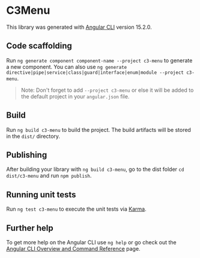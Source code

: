 # C3Menu

This library was generated with [Angular CLI](https://github.com/angular/angular-cli) version 15.2.0.

## Code scaffolding

Run `ng generate component component-name --project c3-menu` to generate a new component. You can also use `ng generate directive|pipe|service|class|guard|interface|enum|module --project c3-menu`.
> Note: Don't forget to add `--project c3-menu` or else it will be added to the default project in your `angular.json` file. 

## Build

Run `ng build c3-menu` to build the project. The build artifacts will be stored in the `dist/` directory.

## Publishing

After building your library with `ng build c3-menu`, go to the dist folder `cd dist/c3-menu` and run `npm publish`.

## Running unit tests

Run `ng test c3-menu` to execute the unit tests via [Karma](https://karma-runner.github.io).

## Further help

To get more help on the Angular CLI use `ng help` or go check out the [Angular CLI Overview and Command Reference](https://angular.io/cli) page.
